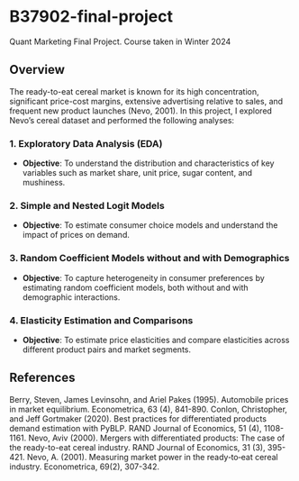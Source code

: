 # B37902-final-project
Quant Marketing Final Project. Course taken in Winter 2024

## Overview
The ready-to-eat cereal market is known for its high concentration, significant price-cost margins, extensive advertising relative to sales, and frequent new product launches (Nevo, 2001). In this project, I explored Nevo’s cereal dataset and performed the following analyses:

### 1. Exploratory Data Analysis (EDA)
- **Objective**: To understand the distribution and characteristics of key variables such as market share, unit price, sugar content, and mushiness.
### 2. Simple and Nested Logit Models
- **Objective**: To estimate consumer choice models and understand the impact of prices on demand.
### 3. Random Coefficient Models without and with Demographics
- **Objective**: To capture heterogeneity in consumer preferences by estimating random coefficient models, both without and with demographic interactions.
### 4. Elasticity Estimation and Comparisons
- **Objective**: To estimate price elasticities and compare elasticities across different product pairs and market segments.

## References
Berry, Steven, James Levinsohn, and Ariel Pakes (1995). Automobile prices in market equilibrium. Econometrica, 63 (4), 841-890.
Conlon, Christopher, and Jeff Gortmaker (2020). Best practices for differentiated products demand estimation with PyBLP. RAND Journal of Economics, 51 (4), 1108-1161.
Nevo, Aviv (2000). Mergers with differentiated products: The case of the ready-to-eat cereal industry. RAND Journal of Economics, 31 (3), 395-421.
Nevo, A. (2001). Measuring market power in the ready‐to‐eat cereal industry. Econometrica, 69(2), 307-342.
